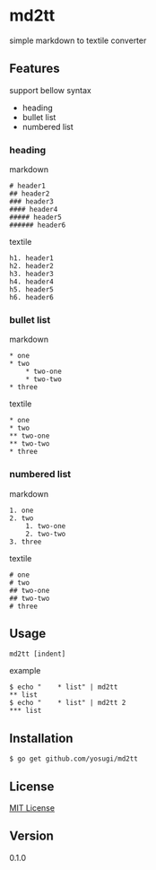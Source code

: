 # md2tt

simple markdown to textile converter

## Features

support bellow syntax

* heading
* bullet list
* numbered list

### heading

markdown

```
# header1
## header2
### header3
#### header4
##### header5
###### header6
```

textile

```
h1. header1
h2. header2
h3. header3
h4. header4
h5. header5
h6. header6
```

### bullet list

markdown

```
* one
* two
    * two-one
    * two-two
* three
```

textile

```
* one
* two
** two-one
** two-two
* three
```

### numbered list

markdown

```
1. one
2. two
    1. two-one
    2. two-two
3. three
```

textile

```
# one
# two
## two-one
## two-two
# three
```

## Usage

```
md2tt [indent]
```

example

```
$ echo "    * list" | md2tt
** list
$ echo "    * list" | md2tt 2
*** list
```

## Installation

```
$ go get github.com/yosugi/md2tt
```

## License

[MIT License](LICENSE)

## Version

0.1.0
